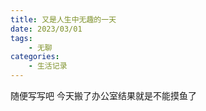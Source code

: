 ```yaml
---
title: 又是人生中无趣的一天
date: 2023/03/01
tags:
    - 无聊
categories:
    - 生活记录
---
```


随便写写吧
今天搬了办公室结果就是不能摸鱼了